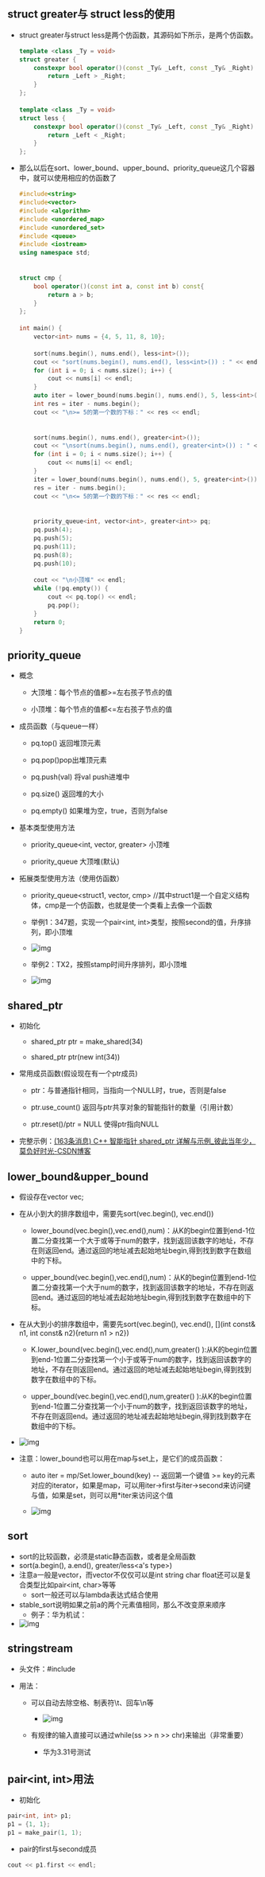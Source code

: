 ## struct greater与 struct less的使用

-   struct greater与struct less是两个仿函数，其源码如下所示，是两个仿函数。

    ```c++
    template <class _Ty = void>
    struct greater {
        constexpr bool operator()(const _Ty& _Left, const _Ty& _Right) const {
            return _Left > _Right;
        }
    };
    
    template <class _Ty = void>
    struct less {
        constexpr bool operator()(const _Ty& _Left, const _Ty& _Right) const {
            return _Left < _Right;
        }
    };
    ```

-   那么以后在sort、lower_bound、upper_bound、priority_queue这几个容器中，就可以使用相应的仿函数了

    ```c++
    #include<string>
    #include<vector>
    #include <algorithm>
    #include <unordered_map>
    #include <unordered_set>
    #include <queue>
    #include <iostream>
    using namespace std;
    
    
    struct cmp {
    	bool operator()(const int a, const int b) const{
    		return a > b;
    	}
    };
    
    int main() {
    	vector<int> nums = {4, 5, 11, 8, 10};
    
    	sort(nums.begin(), nums.end(), less<int>());
    	cout << "sort(nums.begin(), nums.end(), less<int>()) : " << endl;
    	for (int i = 0; i < nums.size(); i++) {
    		cout << nums[i] << endl;
    	}
    	auto iter = lower_bound(nums.begin(), nums.end(), 5, less<int>());
    	int res = iter - nums.begin();
    	cout << "\n>= 5的第一个数的下标：" << res << endl;
    
    
    	sort(nums.begin(), nums.end(), greater<int>());
    	cout << "\nsort(nums.begin(), nums.end(), greater<int>()) : " << endl;
    	for (int i = 0; i < nums.size(); i++) {
    		cout << nums[i] << endl;
    	}
    	iter = lower_bound(nums.begin(), nums.end(), 5, greater<int>());
    	res = iter - nums.begin();
    	cout << "\n<= 5的第一个数的下标：" << res << endl;
    
    
    	priority_queue<int, vector<int>, greater<int>> pq;
    	pq.push(4);
    	pq.push(5);
    	pq.push(11);
    	pq.push(8);
    	pq.push(10);
    
    	cout << "\n小顶堆" << endl;
    	while (!pq.empty()) {
    		cout << pq.top() << endl;
    		pq.pop();
    	}
    	return 0;
    }
    ```

    

## priority_queue

-   概念

    -   大顶堆：每个节点的值都>=左右孩子节点的值

    -   小顶堆：每个节点的值都<=左右孩子节点的值

-   成员函数（与queue一样）

    -   pq.top() 返回堆顶元素

    -   pq.pop()pop出堆顶元素

    -   pq.push(val) 将val push进堆中

    -   pq.size() 返回堆的大小

    -   pq.empty() 如果堆为空，true，否则为false

-   基本类型使用方法

    -   priority_queue<int, vector<int>, greater<int>> 小顶堆

    -   priority_queue<int> 大顶堆(默认)

-   拓展类型使用方法（使用仿函数）

    -   priority_queue<struct1, vector<struct1>, cmp> //其中struct1是一个自定义结构体，cmp是一个仿函数，也就是使一个类看上去像一个函数

    -   举例1：347题，实现一个pair<int, int>类型，按照second的值，升序排列，即小顶堆
    -   ![img](C:\Users\huany\Documents\note\pictures\6dc01262-cce8-489d-afb9-b50fdcc2d37e-4786849.jpg)

    -   举例2：TX2，按照stamp时间升序排列，即小顶堆
    -   ![img](..\..\pictures\84af22fb-f8bb-480d-acc1-1227401b9f21-4786849.jpg)

## shared_ptr

-   初始化

    -   shared_ptr<int> ptr = make_shared<int>(34)

    -   shared_ptr<int> ptr(new int(34))

-   常用成员函数(假设现在有一个ptr成员)

    -   ptr：与普通指针相同，当指向一个NULL时，true，否则是false

    -   ptr.use_count() 返回与ptr共享对象的智能指针的数量（引用计数）

    -   ptr.reset()/ptr = NULL 使得ptr指向NULL 

-   完整示例：[(163条消息) C++ 智能指针 shared_ptr 详解与示例_彼此当年少，莫负好时光-CSDN博客](https://blog.csdn.net/shaosunrise/article/details/85228823?ops_request_misc=%7B%22request%5Fid%22%3A%22161959385616780265440635%22%2C%22scm%22%3A%2220140713.130102334.pc%5Fall.%22%7D&request_id=161959385616780265440635&biz_id=0&utm_medium=distribute.pc_search_result.none-task-blog-2~all~first_rank_v2~hot_rank-4-85228823.first_rank_v2_pc_rank_v29&utm_term=shared_ptr&spm=1018.2226.3001.4187)



## lower_bound&upper_bound

-   假设存在vector<int> vec;
-   在从小到大的排序数组中，需要先sort(vec.begin(), vec.end())
    -   lower_bound(vec.begin(),vec.end(),num)：从K的begin位置到end-1位置二分查找第一个大于或等于num的数字，找到返回该数字的地址，不存在则返回end。通过返回的地址减去起始地址begin,得到找到数字在数组中的下标。

    -   upper_bound(vec.begin(),vec.end(),num)：从K的begin位置到end-1位置二分查找第一个大于num的数字，找到返回该数字的地址，不存在则返回end。通过返回的地址减去起始地址begin,得到找到数字在数组中的下标。
-   在从大到小的排序数组中，需要先sort(vec.begin(), vec.end(), [](int const& n1, int const& n2){return n1 > n2})

    -   K.lower_bound(vec.begin(),vec.end(),num,greater<type>() ):从K的begin位置到end-1位置二分查找第一个小于或等于num的数字，找到返回该数字的地址，不存在则返回end。通过返回的地址减去起始地址begin,得到找到数字在数组中的下标。

    -   upper_bound(vec.begin(),vec.end(),num,greater<type>() ):从K的begin位置到end-1位置二分查找第一个小于num的数字，找到返回该数字的地址，不存在则返回end。通过返回的地址减去起始地址begin,得到找到数字在数组中的下标。
-   ![img](..\..\pictures\ed1b1ef8-7ad9-464c-9d8f-ca1a87cced70-4786849.jpg)
-   注意：lower_bound也可以用在map与set上，是它们的成员函数：

    -   auto iter = mp/Set.lower_bound(key) -- 返回第一个键值 >= key的元素对应的iterator，如果是map，可以用iter->first与iter->second来访问键与值，如果是set，则可以用*iter来访问这个值

    -   ![img](..\..\pictures\26ce5375-f2b6-45a3-a9c6-82d0fa970520-4786849.jpg)

## sort

-   sort的比较函数，必须是static静态函数，或者是全局函数
-   sort(a.begin(), a.end(), greater/less<a's type>)
-   注意a一般是vector，而vector不仅仅可以是int string char float还可以是复合类型比如pair<int, char>等等
    -   sort一般还可以与lambda表达式结合使用
-   stable_sort说明如果之前a的两个元素值相同，那么不改变原来顺序
    -   例子：华为机试：
-   ![img](..\..\pictures\4ad4cb03-8535-48fb-afe9-10cd9cab8b31-4786849.jpg)

## stringstream

-   头文件：#include<sstream>

-   用法：

    -   可以自动去除空格、制表符\t、回车\n等
        -   ![img](..\..\pictures\a724f4ed-082b-4f01-877c-e36554abf770-4786849-1620630642234.jpg)

    -   有规律的输入直接可以通过while(ss >> n >> chr)来输出（非常重要）
        -   华为3.31号测试

## pair<int, int>用法

-   初始化

```c++
pair<int, int> p1;
p1 = {1, 1};
p1 = make_pair(1, 1);
```

-   pair的first与second成员

```c++
cout << p1.first << endl;
```

